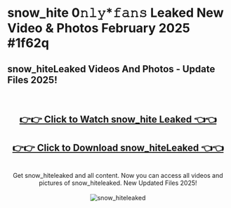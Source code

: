 # snow_hite 0𝚗𝚕𝚢*𝚏𝚊𝚗𝚜 Leaked New Video & Photos February 2025 #1f62q

<h2>snow_hiteLeaked Videos And Photos - Update Files 2025!</h2>
<br>
<div align="center">
<h2><a href="https://mediaupload.pro?title=snow_hite&ref=11F" rel="nofollow">👉👉 Click to Watch snow_hite Leaked 👈👈</a></h2>
<h2><a href="https://mediaupload.pro?title=snow_hite&ref=11F" rel="nofollow">👉👉 Click to Download snow_hiteLeaked 👈👈</a></h2>
<br>
Get snow_hiteleaked and all content. Now you can access all videos and pictures of snow_hiteleaked. New Updated Files 2025!
<br>
<br>
<a href="https://mediaupload.pro?title=snow_hite&ref=11F" rel="nofollow" data-target="animated-image.originalLink"><img src="https://i.ibb.co/Gkj2r4b/banner.png" alt="snow_hiteleaked" style="max-width: 100%; display: inline-block;" data-target="animated-image.originalImage"></a>
</div>
<br>

